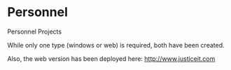# Personnel
Personnel Projects

While only one type (windows or web) is required, both have been created.   

Also, the web version has been deployed here:  http://www.justiceit.com
